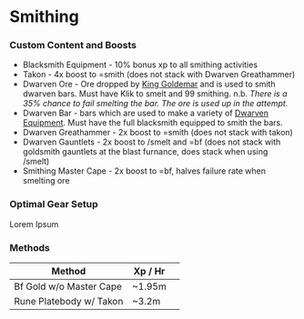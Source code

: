 # Smithing

### Custom Content and Boosts

* Blacksmith Equipment - 10% bonus xp to all smithing activities
* Takon - 4x boost to =smith (does not stack with Dwarven Greathammer)
* Dwarven Ore - Ore dropped by [King Goldemar](../bosses/king-goldemar.md#loot) and is used to smith dwarven bars. Must have Klik to smelt and 99 smithing. n.b. _There is a 35% chance to fail smelting the bar. The ore is used up in the attempt._
* Dwarven Bar - bars which are used to make a variety of [Dwarven Equipment](../custom-items/equippables.md#dwarven-equipment). Must have the full blacksmith equipped to smith the bars.
* Dwarven Greathammer - 2x boost to =smith (does not stack with takon)
* Dwarven Gauntlets - 2x boost to /smelt and =bf (does not stack with goldsmith gauntlets at the blast furnance, does stack when using /smelt)
* Smithing Master Cape - 2x boost to =bf, halves failure rate when smelting ore

### Optimal Gear Setup

Lorem Ipsum

### Methods

| Method                  | Xp / Hr |   |
| ----------------------- | ------- | - |
| Bf Gold w/o Master Cape | \~1.95m |   |
| Rune Platebody w/ Takon | \~3.2m  |   |

